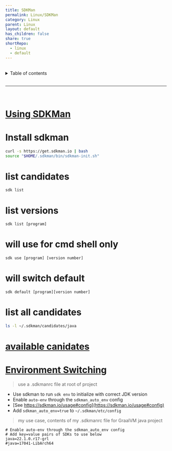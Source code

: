 ```yaml
---
title: SDKMan
permalink: Linux/SDKMan
category: Linux
parent: Linux
layout: default
has_children: false
share: true
shortRepo:
  - linux
  - default    
---
```



<br/>    

<details markdown="block">    
<summary>    
Table of contents    
</summary>    
{: .text-delta }    
1. TOC    
{:toc}    
</details>    

<br/>    

***    

<br/>    

# [Using SDKMan](https://sdkman.io/usage)

# Install sdkman

```bash    
curl -s https://get.sdkman.io | bash     
source "$HOME/.sdkman/bin/sdkman-init.sh"     
```    

# list candidates

```shell    
sdk list     
```    

# list versions

```shell    
sdk list [program]     
```    

# will use for cmd shell only

```shell    
sdk use [program] [version number]     
```    

# will switch default

```shell    
sdk default [program][version number]     
```    

# list all candidates

```bash    
ls -l ~/.sdkman/candidates/java    
```    

# [available canidates](https://api.sdkman.io/2/candidates/java/Darwin/versions/list?installed=)

# [Environment Switching](https://sdkman.io/usage)

> use a .sdkmanrc file at root of project

- Use sdkman to run ```sdk env``` to initialize with correct JDK version
- Enable ```auto-env``` through the ```sdkman_auto_env``` config
- [See https://sdkman.io/usage#config](https://sdkman.io/usage#config)
- Add ```sdkman_auto_env=true``` to ```~/.sdkman/etc/config```

> my use case, contents of my .sdkmanrc file for GraalVM java project

```text
# Enable auto-env through the sdkman_auto_env config
# Add key=value pairs of SDKs to use below
java=22.1.0.r17-grl
#java=17041-LibArch64
```